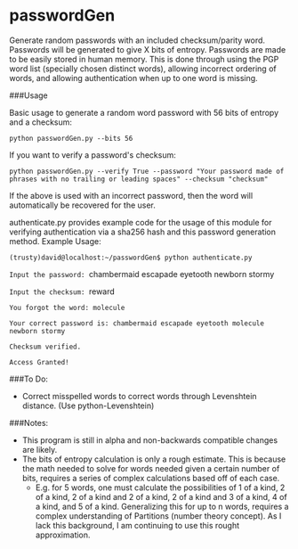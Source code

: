 passwordGen
===========
Generate random passwords with an included checksum/parity word. Passwords will be generated to give X bits of entropy. Passwords are made to be easily stored in human memory. This is done through using the PGP word list (specially chosen distinct words), allowing incorrect ordering of words, and allowing authentication when up to one word is missing. 

###Usage

Basic usage to generate a random word password with 56 bits of entropy and a checksum: 

```python passwordGen.py --bits 56```

If you want to verify a password's checksum: 

```python passwordGen.py --verify True --password "Your password made of phrases with no trailing or leading spaces" --checksum "checksum"```

If the above is used with an incorrect password, then the word will automatically be recovered for the user. 

authenticate.py provides example code for the usage of this module for verifying authentication via a sha256 hash and this password generation method. Example Usage: 

```(trusty)david@localhost:~/passwordGen$ python authenticate.py ```

```Input the password: ```chambermaid escapade eyetooth newborn stormy

```Input the checksum: ```reward

```You forgot the word: molecule```

```Your correct password is: chambermaid escapade eyetooth molecule newborn stormy```

```Checksum verified.```

```Access Granted!```

###To Do: 
* Correct misspelled words to correct words through Levenshtein distance. (Use python-Levenshtein)

###Notes: 
* This program is still in alpha and non-backwards compatible changes are likely. 
* The bits of entropy calculation is only a rough estimate. This is because the math needed to solve for words needed given a certain number of bits, requires a series of complex calculations based off of each case. 
  * E.g. for 5 words, one must calculate the possibilities of 1 of a kind, 2 of a kind, 2 of a kind and 2 of a kind, 2 of a kind and 3 of a kind, 4 of a kind, and 5 of a kind. Generalizing this for up to n words, requires a complex understanding of Partitions (number theory concept). As I lack this background, I am continuing to use this rought approximation. 
